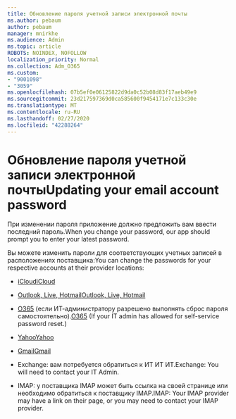 ```yaml
---
title: Обновление пароля учетной записи электронной почты
ms.author: pebaum
author: pebaum
manager: mnirkhe
ms.audience: Admin
ms.topic: article
ROBOTS: NOINDEX, NOFOLLOW
localization_priority: Normal
ms.collection: Adm_O365
ms.custom:
- "9001098"
- "3059"
ms.openlocfilehash: 07b5ef0e06125822d9da0c52b08d83f17aeb49e9
ms.sourcegitcommit: 23d217597369d0ca585600f9454171e7c133c30e
ms.translationtype: MT
ms.contentlocale: ru-RU
ms.lasthandoff: 02/27/2020
ms.locfileid: "42288264"
---
```

# <a name="updating-your-email-account-password"></a><span data-ttu-id="58adb-102">Обновление пароля учетной записи электронной почты</span><span class="sxs-lookup"><span data-stu-id="58adb-102">Updating your email account password</span></span>

<span data-ttu-id="58adb-103">При изменении пароля приложение должно предложить вам ввести последний пароль.</span><span class="sxs-lookup"><span data-stu-id="58adb-103">When you change your password, our app should prompt you to enter your latest password.</span></span>

<span data-ttu-id="58adb-104">Вы можете изменить пароли для соответствующих учетных записей в расположениях поставщика:</span><span class="sxs-lookup"><span data-stu-id="58adb-104">You can change the passwords for your respective accounts at their provider locations:</span></span>

- [<span data-ttu-id="58adb-105">iCloud</span><span class="sxs-lookup"><span data-stu-id="58adb-105">iCloud</span></span>](https://support.apple.com/HT201487)

- [<span data-ttu-id="58adb-106">Outlook, Live, Hotmail</span><span class="sxs-lookup"><span data-stu-id="58adb-106">Outlook, Live, Hotmail</span></span>](https://account.live.com/password/reset)

- <span data-ttu-id="58adb-107">[O365](https://passwordreset.microsoftonline.com) (если ИТ-администратору разрешено выполнять сброс пароля самостоятельно).</span><span class="sxs-lookup"><span data-stu-id="58adb-107">[O365](https://passwordreset.microsoftonline.com) (If your IT admin has allowed for self-service password reset.)</span></span>

- [<span data-ttu-id="58adb-108">Yahoo</span><span class="sxs-lookup"><span data-stu-id="58adb-108">Yahoo</span></span>](https://login.yahoo.com/account/challenge/username?done=https%3A%2F%2Fwww.yahoo.com%2F&authMechanism=secondary&chllngnm=base&sessionIndex=QQ--)

- [<span data-ttu-id="58adb-109">Gmail</span><span class="sxs-lookup"><span data-stu-id="58adb-109">Gmail</span></span>](https://support.google.com/mail/answer/41078?co=GENIE.Platform%3DDesktop&hl=en)

- <span data-ttu-id="58adb-110">Exchange: вам потребуется обратиться к ИТ ИТ ИТ.</span><span class="sxs-lookup"><span data-stu-id="58adb-110">Exchange: You will need to contact your IT Admin.</span></span>

- <span data-ttu-id="58adb-111">IMAP: у поставщика IMAP может быть ссылка на своей странице или необходимо обратиться к поставщику IMAP.</span><span class="sxs-lookup"><span data-stu-id="58adb-111">IMAP: Your IMAP provider may have a link on their page, or you may need to contact your IMAP provider.</span></span>